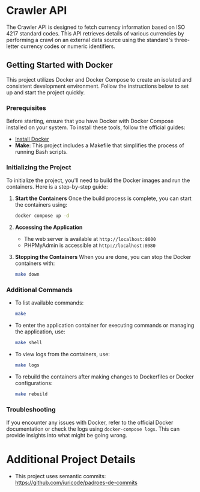 # Crawler API

The Crawler API is designed to fetch currency information based on ISO 4217 standard codes. This API retrieves details
of various currencies by performing a crawl on an external data source using the standard's three-letter currency codes
or numeric identifiers.

## Getting Started with Docker

This project utilizes Docker and Docker Compose to create an isolated and consistent development environment. Follow the
instructions below to set up and start the project quickly.

### Prerequisites

Before starting, ensure that you have Docker with Docker Compose installed on your system. To install these tools,
follow the official guides:

- [Install Docker](https://docs.docker.com/engine/install/)
- **Make**: This project includes a Makefile that simplifies the process of running Bash scripts.

### Initializing the Project

To initialize the project, you'll need to build the Docker images and run the containers. Here is a step-by-step guide:

1. **Start the Containers**
   Once the build process is complete, you can start the containers using:
   ```bash
   docker compose up -d
   ```

2. **Accessing the Application**
    - The web server is available at `http://localhost:8000`
    - PHPMyAdmin is accessible at `http://localhost:8080`

3. **Stopping the Containers**
   When you are done, you can stop the Docker containers with:
   ```bash
   make down   
   ```

### Additional Commands

- To list available commands:
  ```bash
  make
  ```

- To enter the application container for executing commands or managing the application, use:
  ```bash
  make shell
  ```
- To view logs from the containers, use:
  ```bash
  make logs  
  ```
- To rebuild the containers after making changes to Dockerfiles or Docker configurations:
  ```bash
  make rebuild  
  ```

### Troubleshooting

If you encounter any issues with Docker, refer to the official Docker documentation or check the logs
using `docker-compose logs`. This can provide insights into what might be going wrong.

# Additional Project Details

* This project uses semantic commits: https://github.com/iuricode/padroes-de-commits
